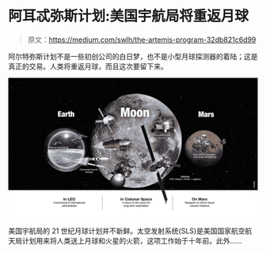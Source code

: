 # 阿耳忒弥斯计划:美国宇航局将重返月球

> 原文：<https://medium.com/swlh/the-artemis-program-32db821c6d99>

阿尔特弥斯计划不是一些初创公司的白日梦，也不是小型月球探测器的着陆；这是真正的交易。人类将重返月球，而且这次要留下来。

![](img/79677575b2f7fa22f24e3fac528317c3.png)

美国宇航局的 21 世纪月球计划并不新鲜。太空发射系统(SLS)是美国国家航空航天局计划用来将人类送上月球和火星的火箭，这项工作始于十年前。此外……